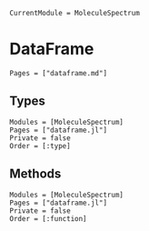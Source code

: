 ```@meta
CurrentModule = MoleculeSpectrum
```

# DataFrame

```@index
Pages = ["dataframe.md"]
```

## Types
```@autodocs
Modules = [MoleculeSpectrum]
Pages = ["dataframe.jl"]
Private = false
Order = [:type]
```

## Methods
```@autodocs
Modules = [MoleculeSpectrum]
Pages = ["dataframe.jl"]
Private = false
Order = [:function]
```